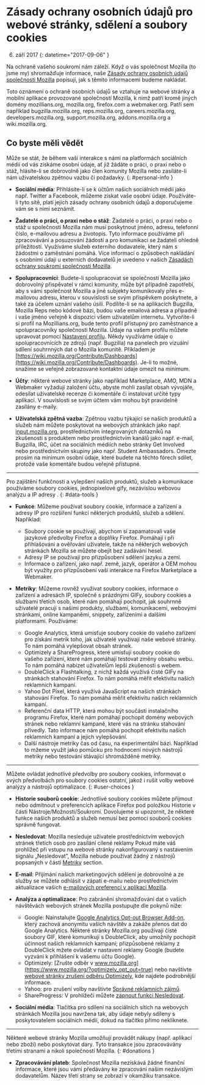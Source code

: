 # Zásady ochrany osobních údajů pro webové stránky, sdělení a soubory cookies

6. září 2017
{: datetime="2017-09-06" }

Na ochraně vašeho soukromí nám záleží. Když o vás společnost Mozilla (to jsme my) shromažďuje informace, naše [Zásady ochrany osobních údajů společnosti Mozilla](https://www.mozilla.org/privacy/) popisují, jak s těmito informacemi budeme nakládat.

Toto oznámení o ochraně osobních údajů se vztahuje na webové stránky a mobilní aplikace provozované společností Mozilla, k nimž patří kromě jiných domény mozillians.org, mozilla.org, firefox.com a webmaker.org. Patří sem například  bugzilla.mozilla.org, reps.mozilla.org, careers.mozilla.org, developers.mozilla.org, support.mozilla.org, addons.mozilla.org a wiki.mozilla.org.

## Co byste měli vědět

Může se stát, že během vaší interakce s námi na platformách sociálních médií od vás získáme osobní údaje, ať již žádáte o práci, o praxi nebo o stáž, hlásíte-li se dobrovolně jako člen komunity Mozilla nebo zasíláte-li nám uživatelskou zpětnou vazbu či požadavky. 
{: #personal-info }

* **Sociální média**: Přihlásíte-li se k účtům našich sociálních médií jako např. Twitter a Facebook, můžeme získat vaše osobní údaje. Používáte-li tyto sítě, platí jejich zásady ochrany osobních údajů a doporučujeme vám se s nimi seznámit.  

* **Žadatelé o práci, o praxi nebo o stáž**: Žadatelé o práci, o praxi nebo o stáž u společnosti Mozilla nám musí poskytnout jméno, adresu, telefonní číslo, e-mailovou adresu a životopis. Tyto informace používáme při zpracovávání a posuzování žádostí a pro komunikaci se žadateli ohledně příležitostí. Využíváme služeb externího dodavatele, který nám s žádostmi o zaměstnání pomáhá. Více informací o způsobech nakládání s osobními údaji u externích dodavatelů je uvedeno v našich [Zásadách ochrany soukromí společnosti Mozilla](https://www.mozilla.org/privacy/).

* **Spolupracovníci**: Budete-li spolupracovat se společností Mozilla jako dobrovolný přispěvatel v rámci komunity, může být případně zapotřebí, aby s vámi společnost Mozilla a jiné subjekty komunikovaly přes e-mailovou adresu, kterou v souvislosti se svým příspěvkem poskytnete, a také za účelem uznání vašeho úsilí. Podílíte-li se na aplikacích Bugzilla, Mozilla Reps nebo kódové bázi, budou vaše emailová adresa a případně i vaše jméno veřejně k dispozici všem uživatelům internetu. Vytvoříte-li si profil na Mozillians.org, bude tento profil přístupný pro zaměstnance a spolupracovníky společnosti Mozilla. Údaje na vašem profilu můžete upravovat pomocí [Nastavení profilu](https://mozillians.org/user/edit). Někdy využíváme údaje o spolupracovnících ze zdrojů (např. Bugzilla) na panelech pro vizuální sdílení souhrnných dat o Mozilla komunitě. Příkladem je [https://wiki.mozilla.org/Contribute/Dashboards](https://wiki.mozilla.org/Contribute/Dashboards). Je-li to možné, snažíme se veřejně zobrazované kontaktní údaje omezit na minimum.

* **Účty**: některé webové stránky jako například Marketplace, AMO, MDN a Webmaker vyžadují založení účtu, abyste mohli zasílat obsah vývojáře, odesílat uživatelské recenze či komentáře či instalovat určité typy aplikací.  V souvislosti se svým účtem vám mohou být pravidelně zasílány e-maily.

* **Uživatelská zpětná vazba**:  Zpětnou vazbu týkající se našich produktů a služeb nám můžete poskytovat na webových stránkách jako např. [input.mozilla.org](https://input.mozilla.org/), prostřednictvím integrovaných dotazníků na zkušenosti s produktem nebo prostřednictvím kanálů jako např. e-mail, Bugzilla, IRC, účet na sociálních médiích nebo stránky Get Involved nebo prostřednictvím skupiny jako např. Student Ambassadors. Omezte prosím na minimum osobní údaje, které budete na těchto fórech sdílet, protože vaše komentáře budou veřejně přístupné.

---------------------------------------

Pro zajištění funkčnosti a vylepšení našich produktů, služeb a komunikace používáme soubory cookies, jednopixelové gify, nezávislou webovou analýzu a IP adresy . 
{: #data-tools }

* **Funkce**: Můžeme používat soubory cookie, informace a zařízení a adresy IP pro rozšíření funkcí některých produktů, služeb a sdělení. Například:
    * Soubory cookie se používají, abychom si zapamatovali vaše jazykové předvolby Firefox a doplňky Firefox. Pomáhají i při přihlašování a ověřování uživatele, takže na některých webových stránkách Mozilla se můžete obejít bez zadávání hesel.  
    * Adresy IP se používají pro přizpůsobení sdělení jazyku a zemi.  
    * Informace o zařízení, jako např. země, jazyk, operátor a OEM mohou být využity pro přizpůsobení vaší interakce na Firefox Marketplace a Webmaker.

* **Metriky**: Můžeme rovněž využívat soubory cookies, informace o zařízení a adresách IP, společně s prázdnými GIFy, soubory cookies a službami třetích osob, které nám pomáhají pochopit, jak souhrnně uživatelé pracují s našimi produkty, službami, komunikacemi, webovými stránkami, online kampaněmi, snippety, zařízeními a dalšími platformami. Používáme:
    * Google Analytics, která umisťuje soubory cookie do vašeho zařízení pro získání metrik toho, jak uživatelé využívají naše webové stránky.      To nám pomáhá vylepšovat obsah stránek.  
    * Optimizely a ShareProgress, které umisťují soubory cookie do vašeho zařízení, které nám pomáhají testovat změny obsahu webu.  To nám pomáhá nabízet uživatelům lepší zkušenosti s webem.
    * DoubleClick a Flashtalking, z nichž každá využívá čisté GIFy na stránkách stahování Firefox.  To nám pomáhá měřit efektivitu našich reklamních kampaní.
    * Yahoo Dot Pixel, která využívá JavaScript na našich stránkách stahování Firefox. To nám pomáhá měřit efektivitu našich reklamních kampaní. 
    * Referenční data HTTP, která mohou být součástí instalačního programu Firefox, které nám pomáhají pochopit domény webových stránek nebo reklamní kampaně, které vás na stránku stahování přivedly. Tato informace nám pomáhá pochopit efektivitu našich reklamních kampaní a jejich vylepšování.
    * Další nástroje metriky čas od času, na experimentální bázi. Například to mžeme využít jako pomůcku pro hodnocení nových nástrojů metriky nebo testování stávající shromážděné metriky.

---------------------------------------

Můžete ovládat jednotlivé předvolby pro soubory cookies, informovat o svých předvolbách pro soubory cookies ostatní, jakož i rušit volby webové analýzy a nástrojů optimalizace. 
{: #user-choices }

* **Historie souborů cookie**: Jednotlivé soubory cookies můžete přijmout nebo odmítnout v preferencích aplikace Firefox pod položkou Historie v části Nástroje/Možnosti/Soukromí. Dovolujeme si upozornit, že některé funkce našich produktů a služeb nemusí bez pomoci souborů cookies správně fungovat.

* **Nesledovat**: Mozilla nesleduje uživatele prostřednictvím webových stránek třetích osob pro zasílání cílené reklamy Pokud máte váš prohlížeč při vstupu na webové stránky nakonfigurovaný s nastavením signálu „Nesledovat”, Mozilla nebude používat žádný z nástrojů popsaných v části [Metriky](#data-tools) section.  

* **E-mail**: Přijímání našich marketingových sdělení je dobrovolné a ze služby se můžete odhlásit v zápatí e-mailu nebo prostřednictvím aktualizace vašich [e-mailových preferencí v aplikaci Mozilla](https://www.mozilla.org/newsletter/recovery/).

* **Analýza a optimalizace**: Pro zabránění shromažďování dat o vašich návštěvách webových stránek Mozilla postupujte dle pokynů níže:
    *  Google: Nainstalujte [Google Analytics Opt-out Browser Add-on](https://tools.google.com/dlpage/gaoptout), který zachová anonymitu vašich návštěv a zakáže přenos dat do Google Analytics. Některé stránky Mozilla.org používají čisté soubory GIF, které komunikují s DoubleClick, aby umožnily pochopit účinnost našich reklamních kampaní; přizpůsobené reklamy z DoubleClick mžete ovládat v nastavení reklamy Google (budete vyzváni k přihlášení k vašemu účtu Google).
    *  Optimizely: [Zrušte odběr v www.mozilla.org](https://www.mozilla.org/?optimizely_opt_out=true) nebo navštivte [webové stránky zrušení odběru Optimizely](https://www.optimizely.com/opt_out), kde najdete podrobnější informace.
    *  Yahoo: pro zrušení volby navštivte [Správné reklamních zájmů](https://aim.yahoo.com/aim/us/en/optout/).
    *  ShareProgress: V prohlížeči můžete [zapnout funkci Nesledovat](https://support.mozilla.org/kb/how-do-i-turn-do-not-track-feature).

* **Sociální média**: Tlačítka pro sdílení na sociálních sítích na webových stránkách Mozilla jsou navržena tak, aby údaje nebyly sdíleny s poskytovatelem sociálních médií, dokud na tlačítko přímo nekliknete.

---------------------------------------

Některé webové stránky Mozilla umožňují provádět nákupy (např. aplikací nebo zboží) nebo poskytovat dary. Tyto transakce jsou zpracovávány třetími stranami a nikoli společností Mozilla. 
{: #donations }

* **Zpracovávání plateb**:   Společnost Mozilla nezískává žádné finanční informace, které jsou vámi předávány ke zpracování našim nezávislým dodavatelům. Název třetí strany se zobrazí v okamžiku transakce.  
